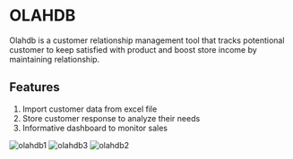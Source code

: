 # OLAHDB

Olahdb is a customer relationship management tool that tracks potentional customer to keep satisfied with product and boost store income by maintaining relationship.

## Features

1. Import customer data from excel file
2. Store customer response to analyze their needs
3. Informative dashboard to monitor sales

![olahdb1](https://github.com/user-attachments/assets/6a7c83ae-6611-4f23-a486-6269b65dc7dd)
![olahdb3](https://github.com/user-attachments/assets/81a76089-a1e3-41c8-b889-483fa993edfa)
![olahdb2](https://github.com/user-attachments/assets/6b039725-7bf2-4890-be79-a2d869d8c5a1)

